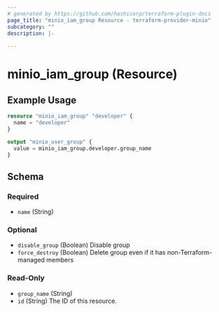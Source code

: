 ```yaml
---
# generated by https://github.com/hashicorp/terraform-plugin-docs
page_title: "minio_iam_group Resource - terraform-provider-minio"
subcategory: ""
description: |-
  
---
```


# minio_iam_group (Resource)



## Example Usage

```terraform
resource "minio_iam_group" "developer" {
  name = "developer"
}

output "minio_user_group" {
  value = minio_iam_group.developer.group_name
}
```

<!-- schema generated by tfplugindocs -->
## Schema

### Required

- `name` (String)

### Optional

- `disable_group` (Boolean) Disable group
- `force_destroy` (Boolean) Delete group even if it has non-Terraform-managed members

### Read-Only

- `group_name` (String)
- `id` (String) The ID of this resource.
